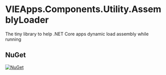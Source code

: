 # VIEApps.Components.Utility.AssemblyLoader

The tiny library to help .NET Core apps dynamic load assembly while running

## NuGet

[![NuGet](https://img.shields.io/nuget/v/VIEApps.Components.Utility.AssemblyLoader.svg)](https://www.nuget.org/packages/VIEApps.Components.Utility.AssemblyLoader)
